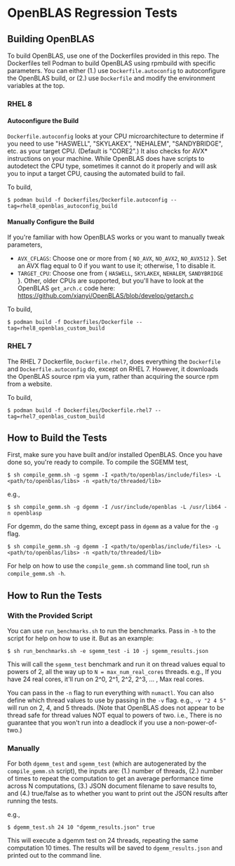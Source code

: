 # OpenBLAS Regression Tests

## Building OpenBLAS

To build OpenBLAS, use one of the Dockerfiles provided in this repo. The Dockerfiles tell Podman to build OpenBLAS using rpmbuild with specific parameters. You can either (1.) use `Dockerfile.autoconfig` to autoconfigure the OpenBLAS build, or (2.) use `Dockerfile` and modify the environment variables at the top.

### RHEL 8

#### Autoconfigure the Build

`Dockerfile.autoconfig` looks at your CPU microarchitecture to determine if you need to use "HASWELL", "SKYLAKEX", "NEHALEM", "SANDYBRIDGE", etc. as your target CPU. (Default is "CORE2".) It also checks for AVX\* instructions on your machine. While OpenBLAS does have scripts to autodetect the CPU type, sometimes it cannot do it properly and will ask you to input a target CPU, causing the automated build to fail.

To build,

```
$ podman build -f Dockerfiles/Dockerfile.autoconfig --tag=rhel8_openblas_autoconfig_build
```

#### Manually Configure the Build

If you're familiar with how OpenBLAS works or you want to manually tweak parameters,

  - `AVX_CFLAGS`: Choose one or more from { `NO_AVX`, `NO_AVX2`, `NO_AVX512` }. Set an AVX flag equal to 0 if you want to use it; otherwise, 1 to disable it.
  - `TARGET_CPU`: Choose one from { `HASWELL`, `SKYLAKEX`, `NEHALEM`, `SANDYBRIDGE` }. Other, older CPUs are supported, but you'll have to look at the OpenBLAS `get_arch.c` code here: https://github.com/xianyi/OpenBLAS/blob/develop/getarch.c

To build,

```
$ podman build -f Dockerfiles/Dockerfile --tag=rhel8_openblas_custom_build
```

### RHEL 7

The RHEL 7 Dockerfile, `Dockerfile.rhel7`, does everything the `Dockerfile` and `Dockerfile.autoconfig` do, except on RHEL 7. However, it downloads the OpenBLAS source rpm via yum, rather than acquiring the source rpm from a website.

To build,

```
$ podman build -f Dockerfiles/Dockerfile.rhel7 --tag=rhel7_openblas_custom_build
```

## How to Build the Tests

First, make sure you have built and/or installed OpenBLAS. Once you have done so, you're ready to compile. To compile the SGEMM test,

```
$ sh compile_gemm.sh -g sgemm -I <path/to/openblas/include/files> -L <path/to/openblas/libs> -n <path/to/threaded/lib>
```

e.g.,

```
$ sh compile_gemm.sh -g dgemm -I /usr/include/openblas -L /usr/lib64 -n openblasp
```

For dgemm, do the same thing, except pass in `dgemm` as a value for the `-g` flag.

```
$ sh compile_gemm.sh -g dgemm -I <path/to/openblas/include/files> -L <path/to/openblas/libs> -n <path/to/threaded/lib>
```

For help on how to use the `compile_gemm.sh` command line tool, run `sh compile_gemm.sh -h`.


## How to Run the Tests

### With the Provided Script

You can use `run_benchmarks.sh` to run the benchmarks. Pass in `-h` to the script for help on how to use it. But as an example:

```
$ sh run_benchmarks.sh -e sgemm_test -i 10 -j sgemm_results.json
```

This will call the `sgemm_test` benchmark and run it on thread values equal to powers of 2, all the way up to `N = max_num_real_cores` threads. e.g., If you have 24 real cores, it'll run on 2^0, 2^1, 2^2, 2^3, ... , Max real cores.

You can pass in the `-n` flag to run everything with `numactl`.  You can also define which thread values to use by passing in the `-v` flag. e.g., `-v "2 4 5"` will run on 2, 4, and 5 threads. (Note that OpenBLAS does not appear to be thread safe for thread values NOT equal to powers of two. i.e., There is no guarantee that you won't run into a deadlock if you use a non-power-of-two.)

### Manually

For both `dgemm_test` and `sgemm_test` (which are autogenerated by the `compile_gemm.sh` script), the inputs are: (1.) number of threads, (2.) number of times to repeat the computation to get an average performance time across N computations, (3.) JSON document filename to save results to, and (4.) true/false as to whether you want to print out the JSON results after running the tests.

e.g.,

```
$ dgemm_test.sh 24 10 "dgemm_results.json" true
```

This will execute a dgemm test on 24 threads, repeating the same computation 10 times. The results will be saved to `dgemm_results.json` and printed out to the command line.
